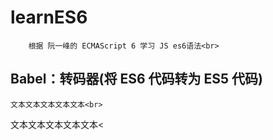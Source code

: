 learnES6
=
		根据 阮一峰的 ECMAScript 6 学习 JS es6语法<br>

Babel：转码器(将 ES6 代码转为 ES5 代码)
-
	文本文本文本文本文本<br>
文本文本文本文本文本<
	<!-- 安装Babel：npm install --save-dev @babel/core
	配置文件(.babelrc)
		{
			"presets": [//设置转码规则
				"@babel/env",
				"@babel/preset-react"
			],
			"plugins": []
		}
	Babel 工具和模块的使用,都必须先写 .babelrc 文件 -->







